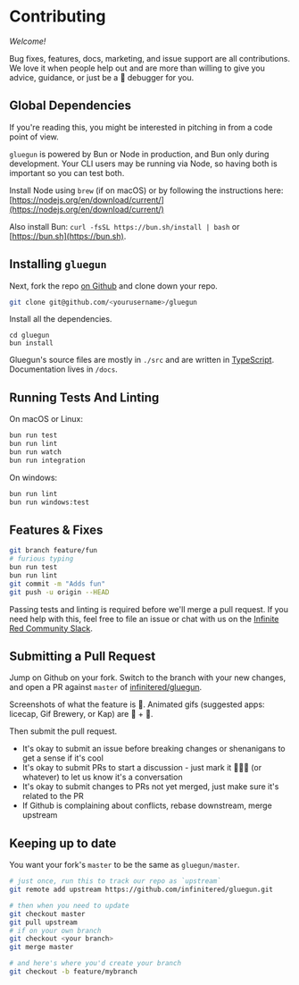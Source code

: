 # Contributing

_Welcome!_

Bug fixes, features, docs, marketing, and issue support are all contributions. We love it when people help out and are more than willing to give you advice, guidance, or just be a 🐥 debugger for you.

## Global Dependencies

If you're reading this, you might be interested in pitching in from a code point of view.

`gluegun` is powered by Bun or Node in production, and Bun only during development. Your CLI users may be running via Node, so having both is important so you can test both.

Install Node using `brew` (if on macOS) or by following the instructions here: [https://nodejs.org/en/download/current/](https://nodejs.org/en/download/current/)

Also install Bun: `curl -fsSL https://bun.sh/install | bash` or [https://bun.sh](https://bun.sh).

## Installing `gluegun`

Next, fork the repo [on Github](https://github.com/infinitered/gluegun) and clone down your repo.

```sh
git clone git@github.com/<yourusername>/gluegun
```

Install all the dependencies.

```
cd gluegun
bun install
```

Gluegun's source files are mostly in `./src` and are written in [TypeScript](www.typescriptlang.org). Documentation lives in `/docs`.

## Running Tests And Linting

On macOS or Linux:

```sh
bun run test
bun run lint
bun run watch
bun run integration
```

On windows:

```sh
bun run lint
bun run windows:test
```

## Features & Fixes

```sh
git branch feature/fun
# furious typing
bun run test
bun run lint
git commit -m "Adds fun"
git push -u origin --HEAD
```

Passing tests and linting is required before we'll merge a pull request. If you need help with this, feel free to file an issue or chat with us on the [Infinite Red Community Slack](http://community.infinite.red).

## Submitting a Pull Request

Jump on Github on your fork. Switch to the branch with your new changes, and
open a PR against `master` of [infinitered/gluegun](https://github.com/infinitered/gluegun).

Screenshots of what the feature is 💯. Animated gifs (suggested apps: licecap, Gif Brewery, or Kap) are 💯 + 🦄.

Then submit the pull request.

- It's okay to submit an issue before breaking changes or shenanigans to get a sense if it's cool
- It's okay to submit PRs to start a discussion - just mark it 🚨🚨🚨 (or whatever) to let us know it's a conversation
- It's okay to submit changes to PRs not yet merged, just make sure it's related to the PR
- If Github is complaining about conflicts, rebase downstream, merge upstream

## Keeping up to date

You want your fork's `master` to be the same as `gluegun/master`.

```sh
# just once, run this to track our repo as `upstream`
git remote add upstream https://github.com/infinitered/gluegun.git

# then when you need to update
git checkout master
git pull upstream
# if on your own branch
git checkout <your branch>
git merge master

# and here's where you'd create your branch
git checkout -b feature/mybranch
```
